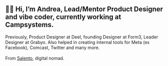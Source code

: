 ## 👋🏻 Hi, I’m Andrea, Lead/Mentor Product Designer and vibe coder, currently working at Campsystems.
Previously, Product Designer at Deel, founding Designer at Form3, Leader Designer at Grabyo. Also helped in creating internal tools for Meta (ex Facebook), Comcast, Twitter and many more.
<br/>
<br/>
From [Salento](https://en.wikipedia.org/wiki/Salento), digital nomad.
